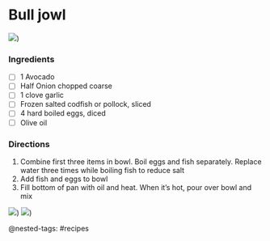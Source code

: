 # Bull jowl
![](00_Meta/03_Attachments/Bull-jowl/Image.jpeg))

### Ingredients
- [ ] 1 Avocado
- [ ] Half Onion chopped coarse
- [ ] 1 clove garlic
- [ ] Frozen salted codfish or pollock, sliced 
- [ ] 4 hard boiled eggs, diced
- [ ] Olive oil

### Directions
1. Combine first three items in bowl. Boil eggs and fish separately. Replace water three times while boiling fish to reduce salt
2. Add fish and eggs to bowl
3. Fill bottom of pan with oil and heat. When it’s hot, pour over bowl and mix

![](IMG_0069.jpeg))
![](IMG_0070.jpeg))

@nested-tags: #recipes